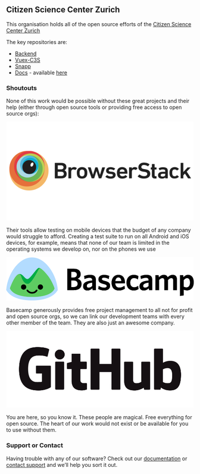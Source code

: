 ## Citizen Science Center Zurich

This organisation holds all of the open source efforts of the [Citizen Science Center Zurich](https://citizenscience.ch)

The key repositories are:

* [Backend](https://github.com/CitizenScienceCenter/backend)
* [Vuex-C3S](https://github.com/CitizenScienceCenter/vuex-c3s)
* [Snapp](https://github.com/CitizenScienceCenter/snapp-site)
* [Docs](https://github.com/CitizenScienceCenter/documentation) - available [here](https://docs.citizenscience.ch)

### Shoutouts

None of this work would be possible without these great projects and their help (either through open source tools or providing free access to open source orgs):

[<img src="https://github.com/CitizenScienceCenter/citizensciencecenter.github.io/raw/master/img/browserstack.png">](http://browserstack.com)

Their tools allow testing on mobile devices that the budget of any company would struggle to afford. Creating a test suite to run on all Android and iOS devices, for example, means that none of our team is limited in the operating systems we develop on, nor on the phones we use

[<img src="https://github.com/CitizenScienceCenter/citizensciencecenter.github.io/raw/master/img/basecamp.png">](http://basecamp.com)

Basecamp generously provides free project management to all not for profit and open source orgs, so we can link our development teams with every other member of the team. They are also just an awesome company.

[<img src="https://github.com/CitizenScienceCenter/citizensciencecenter.github.io/raw/master/img/github.png">](http://github.com)

You are here, so you know it. These people are magical. Free everything for open source. The heart of our work would not exist or be available for you to use without them.


### Support or Contact

Having trouble with any of our software? Check out our [documentation](https://docs.citizenscience.ch) or [contact support](mailto:info@citizenscience.ch) and we’ll help you sort it out.
